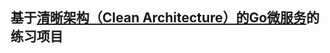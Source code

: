 ## 基于[清晰架构（Clean Architecture）的Go微服务](https://blog.csdn.net/weixin_38748858/article/details/104353016)的练习项目

